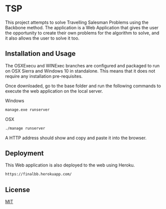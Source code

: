 # TSP

This project attempts to solve Travelling Salesman Problems using the Backbone method. The application is a Web Application that gives the user the opportunity to create their own problems for the algorithm to solve, and it also allows the user to solve it too.

## Installation and Usage

The OSXExecu and WINExec branches are configured and packaged to run on OSX Sierra and Windows 10 in standalone. This means that it does not require any installation pre-requisites. 

Once downloaded, go to the base folder and run the following commands to execute the web application on the local server.

Windows
```bash
manage.exe runserver
```

OSX
```bash
./manage runserver
```
A HTTP address should show and copy and paste it into the browser.

## Deployment
This Web application is also deployed to the web using Heroku.

```bash
https://finalbb.herokuapp.com/
```

## License
[MIT](https://choosealicense.com/licenses/mit/)
